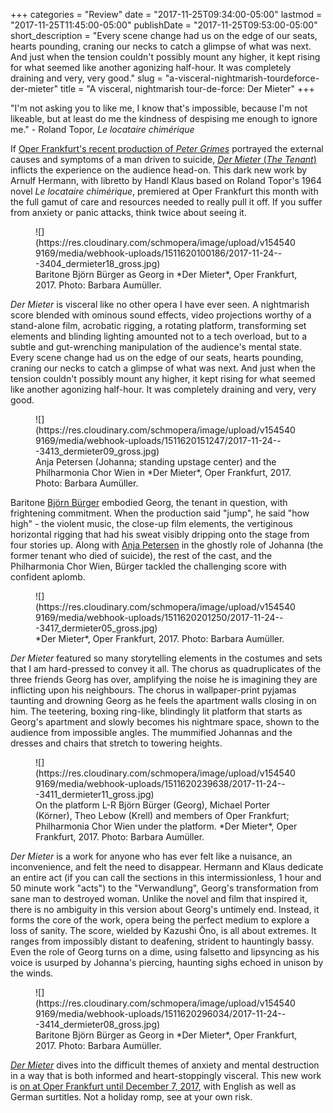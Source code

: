+++
categories = "Review"
date = "2017-11-25T09:34:00-05:00"
lastmod = "2017-11-25T11:45:00-05:00"
publishDate = "2017-11-25T09:53:00-05:00"
short_description = "Every scene change had us on the edge of our seats, hearts pounding, craning our necks to catch a glimpse of what was next. And just when the tension couldn&#039;t possibly mount any higher, it kept rising for what seemed like another agonizing half-hour. It was completely draining and very, very good."
slug = "a-visceral-nightmarish-tourdeforce-der-mieter"
title = "A visceral, nightmarish tour-de-force: Der Mieter"
+++

"I'm not asking you to like me, I know that's impossible, because I'm not likeable, but at least do me the kindness of despising me enough to ignore me." - Roland Topor, *Le locataire chimérique*

If [Oper Frankfurt's recent production of *Peter Grimes*](/xenophobia-fake-news-mental-health-peter-grimes/) portrayed the external causes and symptoms of a man driven to suicide, [*Der Mieter* (*The Tenant*)](http://www.oper-frankfurt.de/en/season-calendar/der-mieter/) inflicts the experience on the audience head-on. This dark new work by Arnulf Hermann, with libretto by Handl Klaus based on Roland Topor's 1964 novel *Le locataire chimérique*, premiered at Oper Frankfurt this month with the full gamut of care and resources needed to really pull it off. If you suffer from anxiety or panic attacks, think twice about seeing it.

<figure data-type="image">
![](https://res.cloudinary.com/schmopera/image/upload/v1545409169/media/webhook-uploads/1511620100186/2017-11-24---3404_dermieter18_gross.jpg)
<figcaption>Baritone Björn Bürger as Georg in *Der Mieter*, Oper Frankfurt, 2017. Photo: Barbara Aumüller.</figcaption>
</figure>

*Der Mieter* is visceral like no other opera I have ever seen. A nightmarish score blended with ominous sound effects, video projections worthy of a stand-alone film, acrobatic rigging, a rotating platform, transforming set elements and blinding lighting amounted not to a tech overload, but to a subtle and gut-wrenching manipulation of the audience's mental state. Every scene change had us on the edge of our seats, hearts pounding, craning our necks to catch a glimpse of what was next. And just when the tension couldn't possibly mount any higher, it kept rising for what seemed like another agonizing half-hour. It was completely draining and very, very good.

<figure data-type="image">
![](https://res.cloudinary.com/schmopera/image/upload/v1545409169/media/webhook-uploads/1511620151247/2017-11-24---3413_dermieter09_gross.jpg)
<figcaption>Anja Petersen (Johanna; standing upstage center) and the Philharmonia Chor Wien in *Der Mieter*, Oper Frankfurt, 2017. Photo: Barbara Aumüller.</figcaption>
</figure>

Baritone [Björn Bürger](/scene/people/bjorn-burger/) embodied Georg, the tenant in question, with frightening commitment. When the production said "jump", he said "how high" - the violent music, the close-up film elements, the vertiginous horizontal rigging that had his sweat visibly dripping onto the stage from four stories up. Along with [Anja Petersen](/scene/people/anja-petersen/) in the ghostly role of Johanna (the former tenant who died of suicide), the rest of the cast, and the Philharmonia Chor Wien, Bürger tackled the challenging score with confident aplomb. 

<figure data-type="image">
![](https://res.cloudinary.com/schmopera/image/upload/v1545409169/media/webhook-uploads/1511620201250/2017-11-24---3417_dermieter05_gross.jpg)
<figcaption>*Der Mieter*, Oper Frankfurt, 2017. Photo: Barbara Aumüller.</figcaption>
</figure>

*Der Mieter* featured so many storytelling elements in the costumes and sets that I am hard-pressed to convey it all. The chorus as quadruplicates of the three friends Georg has over, amplifying the noise he is imagining they are inflicting upon his neighbours. The chorus in wallpaper-print pyjamas taunting and drowning Georg as he feels the apartment walls closing in on him. The teetering, boxing ring-like, blindingly lit platform that starts as Georg's apartment and slowly becomes his nightmare space, shown to the audience from impossible angles. The mummified Johannas and the dresses and chairs that stretch to towering heights. 

<figure data-type="image">
![](https://res.cloudinary.com/schmopera/image/upload/v1545409169/media/webhook-uploads/1511620239638/2017-11-24---3411_dermieter11_gross.jpg)
<figcaption>On the platform L-R Björn Bürger (Georg), Michael Porter (Körner), Theo Lebow (Krell) and members of Oper Frankfurt; Philharmonia Chor Wien under the platform. *Der Mieter*, Oper Frankfurt, 2017. Photo: Barbara Aumüller.</figcaption>
</figure>

*Der Mieter* is a work for anyone who has ever felt like a nuisance, an inconvenience, and felt the need to disappear. Hermann and Klaus dedicate an entire act (if you can call the sections in this intermissionless, 1 hour and 50 minute work "acts") to the "Verwandlung", Georg's transformation from sane man to destroyed woman. Unlike the novel and film that inspired it, there is no ambiguity in this version about Georg's untimely end. Instead, it forms the core of the work, opera being the perfect medium to explore a loss of sanity. The score, wielded by Kazushi Ōno, is all about extremes. It ranges from impossibly distant to deafening, strident to hauntingly bassy. Even the role of Georg turns on a dime, using falsetto and lipsyncing as his voice is usurped by Johanna's piercing, haunting sighs echoed in unison by the winds.

<figure data-type="image">
![](https://res.cloudinary.com/schmopera/image/upload/v1545409169/media/webhook-uploads/1511620296034/2017-11-24---3414_dermieter08_gross.jpg)
<figcaption>Baritone Björn Bürger as Georg in *Der Mieter*, Oper Frankfurt, 2017. Photo: Barbara Aumüller.</figcaption>
</figure>

[*Der Mieter*](http://www.oper-frankfurt.de/en/season-calendar/der-mieter/) dives into the difficult themes of anxiety and mental destruction in a way that is both informed and heart-stoppingly visceral. This new work is [on at Oper Frankfurt until December 7, 2017](http://www.oper-frankfurt.de/en/season-calendar/der-mieter/), with English as well as German surtitles. Not a holiday romp, see at your own risk.

